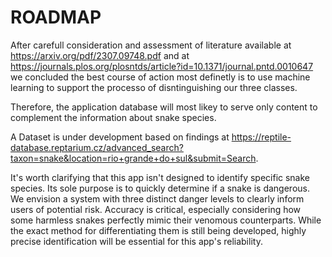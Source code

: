# ROADMAP

After carefull consideration and assessment of literature available at https://arxiv.org/pdf/2307.09748.pdf and at https://journals.plos.org/plosntds/article?id=10.1371/journal.pntd.0010647 we concluded the best course of action most definetly is to use machine learning to support the processo of disntinguishing our three classes. 

Therefore, the application database will most likey to serve only content to complement the information about snake species.

A Dataset is under development based on findings at https://reptile-database.reptarium.cz/advanced_search?taxon=snake&location=rio+grande+do+sul&submit=Search.

It's worth clarifying that this app isn't designed to identify specific snake species. Its sole purpose is to quickly determine if a snake is dangerous. We envision a system with three distinct danger levels to clearly inform users of potential risk. Accuracy is critical, especially considering how some harmless snakes perfectly mimic their venomous counterparts. While the exact method for differentiating them is still being developed, highly precise identification will be essential for this app's reliability.
